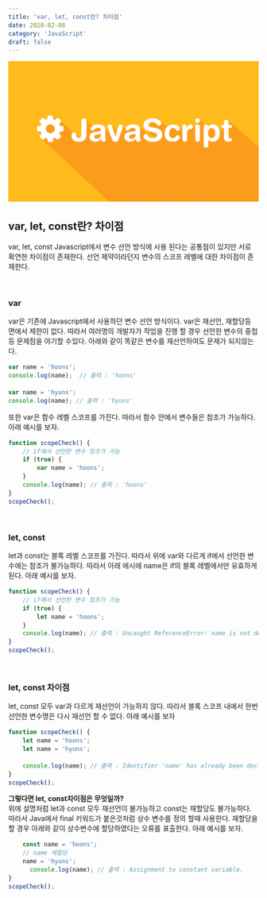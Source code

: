 ```yaml
---
title: 'var, let, const란? 차이점'
date: 2020-02-08
category: 'JavaScript'
draft: false
---
```


![](./images/banner/javascript.png)

## var, let, const란? 차이점
var, let, const Javascript에서 변수 선언 방식에 사용 된다는 공통점이 있지만 서로 확연한 차이점이 존재한다.
선언 제약이라던지 변수의 스코프 레벨에 대한 차이점이 존재한다.

<br />

### var
var은 기존에 Javascript에서 사용하던 변수 선언 방식이다. var은 재선언, 재할당등 면에서 제한이 없다.
따라서 여러명의 개발자가 작업을 진행 할 경우 선언한 변수의 중첩등 문제점을 야기할 수있다.
아래와 같이 똑같은 변수를 재선언하여도 문제가 되지않는다.

```js
var name = 'hoons';
console.log(name);  // 출력 : 'hoons'

var name = 'hyuns';
console.log(name); // 출력 : 'hyuns'
```

또한 var은 함수 레벨 스코프를 가진다. 따라서 함수 안에서 변수들은 참조가 가능하다.
아래 예시를 보자.

```js
function scopeCheck() {
    // if에서 선언한 변수 참조가 가능
    if (true) {
        var name = 'hoons';
    }
    console.log(name); // 출력 : 'hoons' 
}
scopeCheck();
```

<br />

### let, const
let과 const는 블록 레벨 스코프를 가진다. 따라서 위에 var와 다르게 if에서 선언한 변수에는
참조가 불가능하다. 따라서 아래 에시에 name은 if의 블록 레벨에서만 유효하게 된다.
아래 예시를 보자.

```js
function scopeCheck() {
    // if에서 선언한 변수 참조가 가능
    if (true) {
        let name = 'hoons';
    }
    console.log(name); // 출력 : Uncaught ReferenceError: name is not defined
}
scopeCheck();
```

<br />

### let, const 차이점
let, const 모두 var과 다르게 재선언이 가능하지 않다. 따라서 블록 스코프 내에서 한번 선언한 변수명은
다시 재선언 할 수 없다. 아래 예시를 보자

```js
function scopeCheck() {
    let name = 'hoons';
    let name = 'hyuns';
    
    console.log(name); // 출력 : Identifier 'name' has already been declared
}
scopeCheck();
```

**그렇다면 let, const차이점은 무엇일까?** <br />
위에 설명처럼 let과 const 모두 재선언이 불가능하고 const는 재할당도 불가능하다.
따라서 Java에서 final 키워드가 붙은것처럼 상수 변수를 정의 할때 사용한다.
재할당을 할 경우 아래와 같이 상수변수에 할당하였다는 오류를 표출한다.
아래 예시를 보자.

```js
    const name = 'hoons';
    // name 재할당
    name = 'hyuns';
      console.log(name); // 출력 : Assignment to constant variable.
}
scopeCheck();
```
